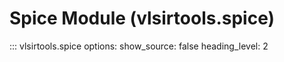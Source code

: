 # Spice Module (vlsirtools.spice)

::: vlsirtools.spice
    options:
      show_source: false
      heading_level: 2